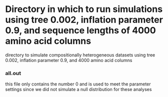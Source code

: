 # Directory in which to run simulations using tree 0.002, inflation parameter 0.9, and sequence lengths of 4000 amino acid columns

directory to simulate compositionally heterogeneous datasets using tree 0.002, inflation parameter 0.9, and 4000 amino acid columns

### all.out
this file only contains the number 0 and is used to meet the parameter settings since we did not simulate a null distribution for these analyses

